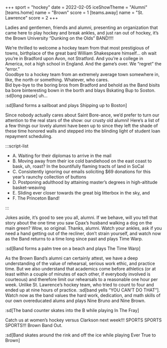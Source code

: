 +++
sport = "hockey"
date = 2022-02-05
iceShowTheme = "Alumni"
[teams.home]
name = "Brown"
score = 1
[teams.away]
name = "St. Lawrence"
score = 2
+++

Ladies and gentlemen, friends and alumni, presenting an organization that came here to play hockey and break ankles, and just ran out of hockey, it’s the Brown University “Dunking on the Olds” BAND!!!!

We’re thrilled to welcome a hockey team from that most prestigious of towns, birthplace of the great bard William Shakespeare himself… oh wait you’re in Bradford upon Avon, not Stratford. And you’re a college in America, not a high school in England. And the game’s over. We “regret” the “error.”\
Goodbye to a hockey team from an extremely average town somewhere in, like, the north or something. Whatever, who cares.\
Bid bye-bye to the boring bros from Bradford and behold as the Band bisits ba bore binteresting bown in the borth and blays Bskating Bup to Soston. :sd[long pause] uh…

:sd[Band forms a sailboat and plays Shipping up to Boston]

Since nobody actually cares about Saint Bore-ance, we’d prefer to turn our attention to the real stars of the show: our crusty old alumni! Here’s a list of a few things our lovely alumni have been up to since they left the shade of these time honored walls and stepped into the blinding light of student loan repayment scheduling.

:::script-list

- A. Waiting for their diplomas to arrive in the mail
- B. Moving away from their ice cold bandiehood on the east coast to bask, uh, roast? In the bountifully flaming tracts of land in SoCal
- C. Consistently ignoring our emails soliciting $69 donations for this year’s raunchy collection of buttons
- D. Postponing adulthood by attaining master’s degrees in high-altitude basket-weaving
- E. Sliding ever closer towards the great big litterbox in the sky, and
- F. The Princeton Band!

:::

Jokes aside, it’s good to see you all, alumni. If we behave, will you tell that story about the one time you saw Cpax’s husband walking a dog on the main green? Wow, so original. Thanks, alumni. Watch your ankles, ask if you need a hand getting out of the recliner, don’t strain yourself, and watch now as the Band returns to a time long since past and plays Time Warp.

:sd[Band forms a palm tree on a beach and plays The Time Warp]

As the Brown Band’s alumni can certainly attest, we have a deep understanding of the value of rehearsal, serious work ethic, and practice time. But we also understand that academics come before athletics (or at least within a couple of minutes of each other, if everybody involved is courteous) and therefore limit our rehearsals to a reasonable one hour per week. Unlike St. Lawrence’s hockey team, who tried to count to four and ended up at nine hours of practice. :sd[band yells “YOU CAN’T DO THAT”]. Watch now as the band values the hard work, dedication, and math skills of our own overeducated alums and plays Nine B​​runo and Nine Brown.

:sd[The band counter skates into the B while playing In The Fray]

Catch us at women’s hockey versus Clarkson next week!!! SPORTS SPORTS SPORTS!!! Brown Band Out.

:sd[Band skates around the rink and off the ice while playing Ever True to Brown]
